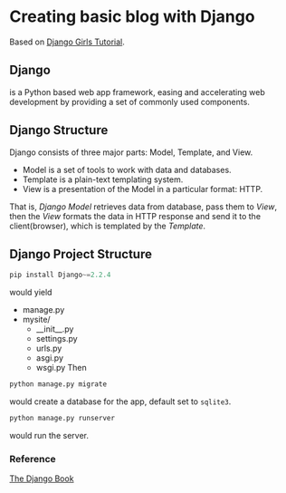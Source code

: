 # Creating basic blog with Django
Based on [Django Girls Tutorial](https://tutorial.djangogirls.org/en/).
  
## Django
is a Python based web app framework, easing and accelerating web development by providing a set of commonly used components.
  
## Django Structure
[](img/mtv.png)
  
Django consists of three major parts: Model, Template, and View.  
* Model
is a set of tools to work with data and databases.
* Template
is a plain-text templating system.
* View
is a presentation of the Model in a particular format: HTTP.
  
That is, *Django Model* retrieves data from database, pass them to *View*, then the *View* formats the data in HTTP response and send it to the client(browser), which is templated by the *Template*.
  
## Django Project Structure
```python
pip install Django~=2.2.4
```
would yield 
- manage.py
- mysite/
    - \_\_init\_\_.py
    - settings.py
    - urls.py
    - asgi.py
    - wsgi.py
Then
```python
python manage.py migrate
```
would create a database for the app, default set to `sqlite3`.
```python
python manage.py runserver
```
would run the server.
  
### Reference
[The Django Book](https://djangobook.com/mdj2-django-structure/)

